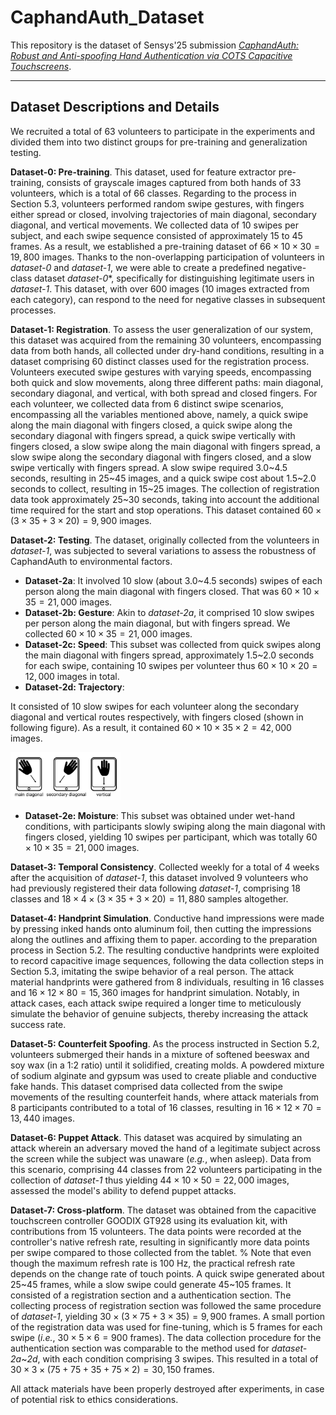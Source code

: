 # CaphandAuth_Dataset

This repository is the dataset of Sensys'25 submission *[CaphandAuth: Robust and Anti-spoofing Hand Authentication via COTS Capacitive Touchscreens](https://doi.org/10.1145/3715014.3722046)*.

----

## Dataset Descriptions and Details

We recruited a total of 63 volunteers to participate in the experiments and divided them into two distinct groups for pre-training and generalization testing.

**Dataset-0: Pre-training**.
This dataset, used for feature extractor pre-training,
consists of grayscale images captured from both hands of 33 volunteers, which is a total of 66 classes.
Regarding to the process in Section 5.3, volunteers performed random swipe gestures, with fingers either spread or closed,
involving trajectories of main diagonal, secondary diagonal, and vertical movements.
We collected data of 10 swipes per subject, and each swipe sequence consisted of approximately 15 to 45 frames.
As a result, we established a pre-training dataset of $66\times10\times30=19,800$ images.
Thanks to the non-overlapping participation of volunteers in *dataset-0* and *dataset-1*,
we were able to create a predefined negative-class dataset *dataset-0**,
specifically for distinguishing legitimate users in *dataset-1*.
This dataset, with over 600 images (10 images extracted from each category),
can respond to the need for negative classes in subsequent processes.

**Dataset-1: Registration**.
To assess the user generalization of our system,
this dataset was acquired from the remaining 30 volunteers, encompassing data from both hands, all collected under dry-hand conditions,
resulting in a dataset comprising 60 distinct classes used for the registration process.
Volunteers executed swipe gestures with varying speeds, encompassing both quick and slow movements,
along three different paths: main diagonal, secondary diagonal, and vertical, with both spread and closed fingers.
For each volunteer, we collected data from 6 distinct swipe scenarios, encompassing all the variables mentioned above,
namely, a quick swipe along the main diagonal with fingers closed, a quick swipe along the secondary diagonal with fingers spread,
a quick swipe vertically with fingers closed, a slow swipe along the main diagonal with fingers spread,
a slow swipe along the secondary diagonal with fingers closed, and a slow swipe vertically with fingers spread.
A slow swipe required 3.0\~4.5 seconds, resulting in 25\~45 images,
and a quick swipe cost about 1.5\~2.0 seconds to collect, resulting in 15\~25 images.
The collection of registration data took approximately 25\~30 seconds, taking into account the additional time required for the start and stop operations.
This dataset contained $60\times(3\times35+3\times20)=9,900$ images.

**Dataset-2: Testing**.
The dataset, originally collected from the volunteers in *dataset-1*,
was subjected to several variations to assess the robustness of CaphandAuth to environmental factors.
- **Dataset-2a**: It involved 10 slow (about 3.0\~4.5 seconds) swipes of each person along the main diagonal with fingers closed.
That was $60\times10\times35=21,000$ images.
- **Dataset-2b: Gesture**: Akin to *dataset-2a*, it comprised 10 slow swipes per person along the main diagonal,
but with fingers spread. We collected $60\times10\times35=21,000$ images.
- **Dataset-2c: Speed**: This subset was collected from quick swipes along the main diagonal with fingers spread, 
approximately 1.5\~2.0 seconds for each swipe, containing 10 swipes per volunteer thus $60\times10\times20=12,000$ images in total.
- **Dataset-2d: Trajectory**:

It consisted of 10 slow swipes for each volunteer along the secondary diagonal and vertical routes respectively,
with fingers closed (shown in following figure).
As a result, it contained $60\times10\times35\times2=42,000$ images.

<img src="Schematic_of_trajectories.png" width="35%">

- **Dataset-2e: Moisture**: This subset was obtained under wet-hand conditions,
with participants slowly swiping along the main diagonal with fingers closed,
yielding 10 swipes per participant, which was totally $60\times10\times35=21,000$ images.

**Dataset-3: Temporal Consistency**.
Collected weekly for a total of 4 weeks after the acquisition of *dataset-1*,
this dataset involved 9 volunteers who had previously registered their data following *dataset-1*,
comprising 18 classes and $18\times4\times(3\times35+3\times20)=11,880$ samples altogether.

**Dataset-4: Handprint Simulation**.
Conductive hand impressions were made by pressing inked hands onto aluminum foil, 
then cutting the impressions along the outlines and affixing them to paper.
according to the preparation process in Section 5.2.
The resulting conductive handprints were exploited to record capacitive image sequences, 
following the data collection steps in Section 5.3, imitating the swipe behavior of a real person.
The attack material handprints were gathered from 8 individuals, resulting in 16 classes and $16\times12\times80=15,360$ images for handprint simulation.
Notably, in attack cases, each attack swipe required a longer time to meticulously simulate the behavior of genuine subjects, thereby increasing the attack success rate.


**Dataset-5: Counterfeit Spoofing**.
As the process instructed in Section 5.2, 
volunteers submerged their hands in a mixture of softened beeswax and soy wax 
(in a 1:2 ratio) until it solidified, creating molds.
A powdered mixture of sodium alginate and gypsum was used to create pliable and conductive fake hands.
This dataset comprised data collected from the swipe movements of the resulting counterfeit hands,
where attack materials from 8 participants contributed to a total of 16 classes, resulting in $16\times12\times70=13,440$ images.

**Dataset-6: Puppet Attack**.
This dataset was acquired by simulating an attack wherein an adversary moved the hand of a legitimate subject
across the screen while the subject was unaware (*e.g.*, when asleep).
Data from this scenario, comprising 44 classes from 22 volunteers participating in the collection of *dataset-1* thus yielding $44\times10\times50=22,000$ images,
assessed the model's ability to defend puppet attacks. 

**Dataset-7: Cross-platform**.
The dataset was obtained from the capacitive touchscreen controller GOODIX GT928 using its evaluation kit, with contributions from 15 volunteers. 
The data points were recorded at the controller's native refresh rate, resulting in significantly more data points per swipe compared to those collected from the tablet.
% Note that even though the maximum refresh rate is 100 Hz, the practical refresh rate depends on the change rate of touch points. 
A quick swipe generated about 25\~45 frames, while a slow swipe could generate 45\~105 frames.
It consisted of a registration section and a authentication section.
The collecting process of registration section was followed the same procedure of *dataset-1*, yielding $30\times(3\times75+3\times35)=9,900$ frames.
A small portion of the registration data was used for fine-tuning, which is 5 frames for each swipe (*i.e.*, $30\times5\times6=900$ frames).
The data collection procedure for the authentication section was comparable to the method used for *dataset-2a*\~*2d*, with each condition comprising 3 swipes.
This resulted in a total of $30 \times 3 \times (75 + 75 + 35 + 75 \times 2) = 30,150$ frames.

All attack materials have been properly destroyed after experiments, in case of potential risk to ethics considerations.
